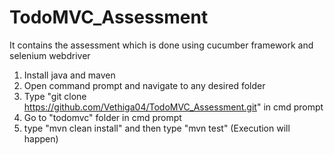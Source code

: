 # TodoMVC_Assessment
It contains the assessment which is done using cucumber framework and selenium webdriver

1. Install java and maven
2. Open command prompt and navigate to any desired folder
3. Type "git clone https://github.com/Vethiga04/TodoMVC_Assessment.git" in cmd prompt
4. Go to "todomvc" folder in cmd prompt
5. type "mvn clean install" and then type "mvn test" (Execution will happen)
